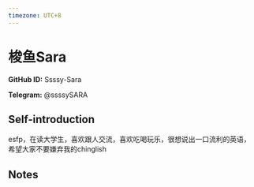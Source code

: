 ```yaml
---
timezone: UTC+8
---
```


# 梭鱼Sara

**GitHub ID:** Ssssy-Sara

**Telegram:** @ssssySARA

## Self-introduction

esfp，在读大学生，喜欢跟人交流，喜欢吃喝玩乐，很想说出一口流利的英语，希望大家不要嫌弃我的chinglish

## Notes

<!-- Content_START -->


<!-- Content_END -->
